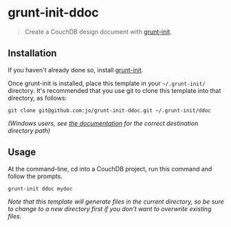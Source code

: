 # grunt-init-ddoc

> Create a CouchDB design document with [grunt-init][].

[grunt-init]: http://gruntjs.com/project-scaffolding

## Installation
If you haven't already done so, install [grunt-init][].

Once grunt-init is installed, place this template in your `~/.grunt-init/` directory. It's recommended that you use git to clone this template into that directory, as follows:

```
git clone git@github.com:jo/grunt-init-ddoc.git ~/.grunt-init/ddoc
```

_(Windows users, see [the documentation][grunt-init] for the correct destination directory path)_

## Usage

At the command-line, cd into a CouchDB project, run this command and follow the prompts.

```
grunt-init ddoc mydoc
```

_Note that this template will generate files in the current directory, so be sure to change to a new directory first if you don't want to overwrite existing files._

